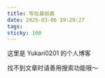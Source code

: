 ```yaml
---
title: 写在最前面
date: 2025-03-06 19:29:27
tags:
sticky: 100
---
```


这里是 Yukari0201 的个人博客

找不到文章时请善用搜索功能哦～

